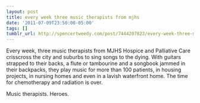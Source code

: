 ```yaml
---
layout: post
title: every week three music therapists from mjhs
date: '2011-07-09T23:50:00-05:00'
tags: []
tumblr_url: http://spencertweedy.com/post/7444207823/every-week-three-music-therapists-from-mjhs
---
```


Every week, three music therapists from MJHS Hospice and Palliative Care crisscross the city and suburbs to sing songs to the dying. With guitars strapped to their backs, a flute or tambourine and a songbook jammed in their backpacks, they play music for more than 100 patients, in housing projects, in nursing homes and even in a lavish waterfront home. The time for chemotherapy and radiation is over.

Music therapists. Heroes.
